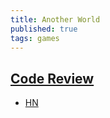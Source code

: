 ```yaml
---
title: Another World
published: true
tags: games
---
```

## [Code Review](http://fabiensanglard.net/anotherWorld_code_review/)
- [HN](https://news.ycombinator.com/item?id=17320387)
